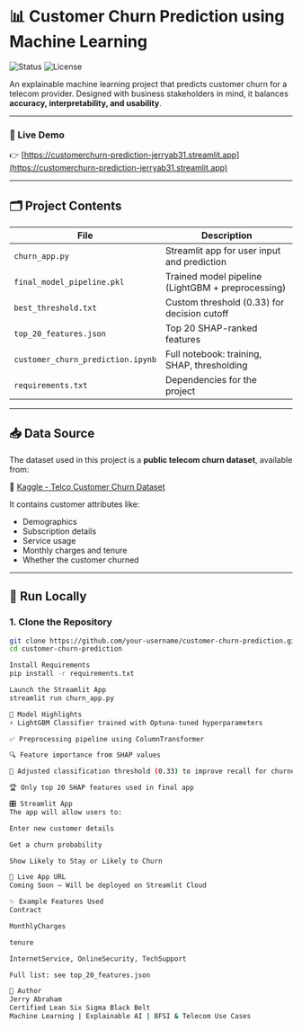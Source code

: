 # 📊 Customer Churn Prediction using Machine Learning

![Status](https://img.shields.io/badge/Streamlit-App--Coming--Soon-orange?logo=streamlit)
![License](https://img.shields.io/badge/Machine%20Learning-LightGBM-blue?style=flat&logo=github)

An explainable machine learning project that predicts customer churn for a telecom provider. Designed with business stakeholders in mind, it balances **accuracy, interpretability, and usability**.

---
### 🔗 Live Demo  
👉 [https://customerchurn-prediction-jerryab31.streamlit.app](https://customerchurn-prediction-jerryab31.streamlit.app)

---


## 🗂️ Project Contents

| File                             | Description |
|----------------------------------|-------------|
| `churn_app.py`                   | Streamlit app for user input and prediction |
| `final_model_pipeline.pkl`       | Trained model pipeline (LightGBM + preprocessing) |
| `best_threshold.txt`             | Custom threshold (0.33) for decision cutoff |
| `top_20_features.json`           | Top 20 SHAP-ranked features |
| `customer_churn_prediction.ipynb`| Full notebook: training, SHAP, thresholding |
| `requirements.txt`               | Dependencies for the project |

---

## 📥 Data Source

The dataset used in this project is a **public telecom churn dataset**, available from:

🔗 [Kaggle - Telco Customer Churn Dataset](https://www.kaggle.com/datasets/blastchar/telco-customer-churn)

It contains customer attributes like:
- Demographics
- Subscription details
- Service usage
- Monthly charges and tenure
- Whether the customer churned

---

## 🚀 Run Locally

### 1. Clone the Repository
```bash
git clone https://github.com/your-username/customer-churn-prediction.git
cd customer-churn-prediction

Install Requirements
pip install -r requirements.txt

Launch the Streamlit App
streamlit run churn_app.py

🧠 Model Highlights
⚡ LightGBM Classifier trained with Optuna-tuned hyperparameters

✅ Preprocessing pipeline using ColumnTransformer

🔍 Feature importance from SHAP values

🎯 Adjusted classification threshold (0.33) to improve recall for churners

🏆 Only top 20 SHAP features used in final app

🎛️ Streamlit App
The app will allow users to:

Enter new customer details

Get a churn probability

Show Likely to Stay or Likely to Churn

🔗 Live App URL
Coming Soon – Will be deployed on Streamlit Cloud

✨ Example Features Used
Contract

MonthlyCharges

tenure

InternetService, OnlineSecurity, TechSupport

Full list: see top_20_features.json

👤 Author
Jerry Abraham
Certified Lean Six Sigma Black Belt
Machine Learning | Explainable AI | BFSI & Telecom Use Cases


